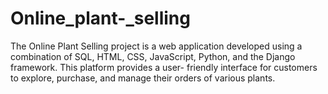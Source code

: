 # Online_plant-_selling

The Online Plant Selling project is a web application developed
using a combination of
SQL, HTML, CSS, JavaScript,
Python, and the Django framework. This platform provides a user-
friendly interface for customers to explore, purchase,
and manage their orders of various plants.


